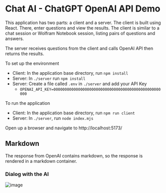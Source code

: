 # Chat AI - ChatGPT OpenAI API Demo

This application has two parts:  a client and a server.  The client is built using React.  There, enter questions and view the results.  The client is similar to a chat session or Wolfram Notebook session, listing pairs of questions and answers. 

The server receives questions from the client and calls OpenAI API then returns the results.

To set up the environment

- Client: In the application base directory, run `npm install`
- Server: In `./server` run `npm install`
- Server: Create a file called `.env` in `./server` and add your API Key
    - `OPENAI_API_KEY=000000000000000000000000000000000000000000000000000`

To run the application

- Client: In the application base directory, run `npm run client`
- Server: In `./server`, run `node index.mjs`

Open up a browser and navigate to http://localhost:5173/

## Markdown

The response from OpenAI contains markdown, so the response is rendered in a markdown container.

### Dialog with the AI

![image](https://user-images.githubusercontent.com/2509012/226797350-539a611a-8467-43d0-8870-f95a90b72688.png)
